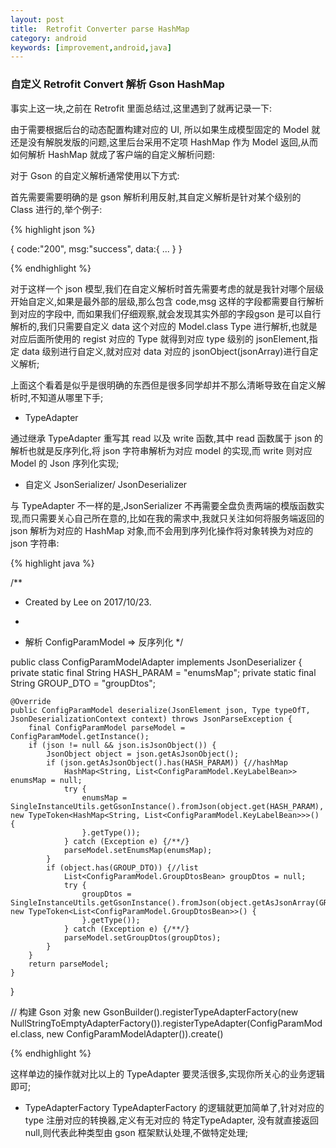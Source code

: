 ```yaml
---
layout: post
title:  Retrofit Converter parse HashMap
category: android
keywords: [improvement,android,java]
---
```


### 自定义 Retrofit Convert 解析 Gson HashMap

事实上这一块,之前在 Retrofit 里面总结过,这里遇到了就再记录一下:

由于需要根据后台的动态配置构建对应的 UI, 所以如果生成模型固定的 Model 就还是没有解脱发版的问题,这里后台采用不定项 HashMap 作为 Model 返回,从而如何解析 HashMap 就成了客户端的自定义解析问题:

对于 Gson 的自定义解析通常使用以下方式:

首先需要需要明确的是 gson 解析利用反射,其自定义解析是针对某个级别的 Class 进行的,举个例子: 

{% highlight json %}

{
    code:"200",
    msg:"success",
    data:{
        ...
    }
}

{% endhighlight %}

对于这样一个 json 模型,我们在自定义解析时首先需要考虑的就是我针对哪个层级开始自定义,如果是最外部的层级,那么包含 code,msg 这样的字段都需要自行解析到对应的字段中, 而如果我们仔细观察,就会发现其实外部的字段gson 是可以自行解析的,我们只需要自定义 data 这个对应的 Model.class Type 进行解析,也就是对应后面所使用的 regist 对应的 Type 就得到对应 type 级别的 jsonElement,指定 data 级别进行自定义,就对应对 data 对应的 jsonObject(jsonArray)进行自定义解析;

上面这个看着是似乎是很明确的东西但是很多同学却并不那么清晰导致在自定义解析时,不知道从哪里下手;

* TypeAdapter

通过继承 TypeAdapter 重写其 read 以及 write 函数,其中 read 函数属于 json 的解析也就是反序列化,将 json 字符串解析为对应 model 的实现,而 write 则对应Model 的 Json 序列化实现;

*  自定义 JsonSerializer/ JsonDeserializer

与 TypeAdapter 不一样的是,JsonSerializer 不再需要全盘负责两端的模版函数实现,而只需要关心自己所在意的,比如在我的需求中,我就只关注如何将服务端返回的 json 解析为对应的 HashMap 对象,而不会用到序列化操作将对象转换为对应的 json 字符串:

{% highlight java %}

/**
 * Created by Lee on 2017/10/23.
 * <p>
 * 解析 ConfigParamModel  => 反序列化
 */

public class ConfigParamModelAdapter implements JsonDeserializer<ConfigParamModel> {
    private static final String HASH_PARAM = "enumsMap";
    private static final String GROUP_DTO = "groupDtos";

    @Override
    public ConfigParamModel deserialize(JsonElement json, Type typeOfT, JsonDeserializationContext context) throws JsonParseException {
        final ConfigParamModel parseModel = ConfigParamModel.getInstance();
        if (json != null && json.isJsonObject()) {
            JsonObject object = json.getAsJsonObject();
            if (json.getAsJsonObject().has(HASH_PARAM)) {//hashMap
                HashMap<String, List<ConfigParamModel.KeyLabelBean>> enumsMap = null;
                try {
                    enumsMap = SingleInstanceUtils.getGsonInstance().fromJson(object.get(HASH_PARAM), new TypeToken<HashMap<String, List<ConfigParamModel.KeyLabelBean>>>() {
                    }.getType());
                } catch (Exception e) {/**/}
                parseModel.setEnumsMap(enumsMap);
            }
            if (object.has(GROUP_DTO)) {//list
                List<ConfigParamModel.GroupDtosBean> groupDtos = null;
                try {
                    groupDtos = SingleInstanceUtils.getGsonInstance().fromJson(object.getAsJsonArray(GROUP_DTO), new TypeToken<List<ConfigParamModel.GroupDtosBean>>() {
                    }.getType());
                } catch (Exception e) {/**/}
                parseModel.setGroupDtos(groupDtos);
            }
        }
        return parseModel;
    }
}

// 构建 Gson 对象
new GsonBuilder().registerTypeAdapterFactory(new NullStringToEmptyAdapterFactory()).registerTypeAdapter(ConfigParamModel.class, new ConfigParamModelAdapter()).create()

{% endhighlight %}

这样单边的操作就对比以上的 TypeAdapter 要灵活很多,实现你所关心的业务逻辑即可;

* TypeAdapterFactory
TypeAdapterFactory 的逻辑就更加简单了,针对对应的 type 注册对应的转换器,定义有无对应的 特定TypeAdapter, 没有就直接返回 null,则代表此种类型由 gson 框架默认处理,不做特定处理;
